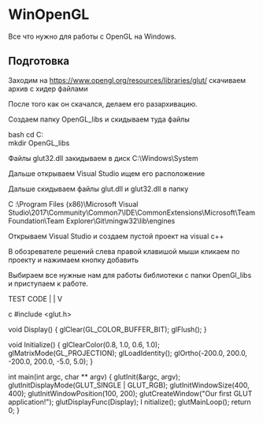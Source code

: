 # WinOpenGL 

Все что нужно для работы с OpenGL на Windows.

## Подготовка


Заходим на https://www.opengl.org/resources/libraries/glut/ скачиваем архив с хидер файлами

После того как он скачался, делаем его разархивацию.

Создаем папку OpenGL_libs и скидываем туда файлы

bash
cd C:\
mkdir OpenGL_libs


Файлы glut32.dll закидываем в диск С:\Windows\System

Дальше открываем Visual Studio ищем его расположение

Дальше скидываем файлы glut.dll и glut32.dll в папку 

C
:\Program Files (x86)\Microsoft Visual Studio\2017\Community\Common7\IDE\CommonExtensions\Microsoft\TeamFoundation\Team Explorer\Git\mingw32\lib\engines

Открываем Visual Studio и создаем пустой проект на visual c++

В обозревателе решений слева правой клавишой мыши кликаем по проекту и нажимаем кнопку добавить

Выбираем все нужные нам для работы библиотеки с папки OpenGl_libs и приступаем к работе.

TEST CODE | | V

c
#include <glut.h>

void Display() { glClear(GL_COLOR_BUFFER_BIT); glFlush(); }

void Initialize() { glClearColor(0.8, 1.0, 0.6, 1.0); glMatrixMode(GL_PROJECTION); glLoadIdentity(); glOrtho(-200.0, 200.0, -200.0, 200.0, -5.0, 5.0); }

int main(int argc, char ** argv) { 
 glutInit(&argc, argv); 
 glutInitDisplayMode(GLUT_SINGLE | GLUT_RGB); 
 glutInitWindowSize(400, 400); 
 glutInitWindowPosition(100, 200); 
 glutCreateWindow("Our first GLUT application!"); 
 glutDisplayFunc(Display); I
 nitialize(); glutMainLoop(); 
 return 0; 
}﻿
